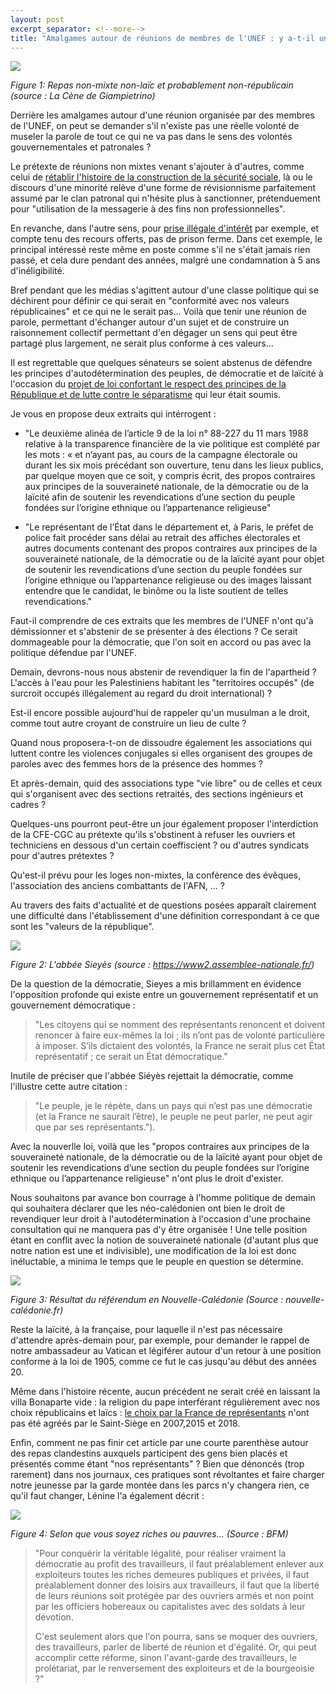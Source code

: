 ```yaml
---
layout: post
excerpt_separator: <!--more-->
title: "Amalgames autour de réunions de membres de l'UNEF : y a-t-il une volonté de museler la parole ?"
---
```

[//]: # (Author: Manuel Joriatti, PCF Nord)  
[//]: # (Date: 15 avril 2020)

![](assets/2021-04-15-amalgames-UNEF/La-Cene-Giampietrino.jpg)

*Figure 1: Repas non-mixte non-laïc et probablement non-républicain (source : La Cène de Giampietrino)*

Derrière les amalgames autour d'une réunion organisée par des  membres de l'UNEF, on peut se demander s'il n'existe pas une réelle volonté de museler la parole de tout ce qui ne va pas dans le sens des volontés gouvernementales et patronales ?

Le prétexte de réunions non mixtes venant s'ajouter à d'autres, comme celui de [rétablir l'histoire de la construction de la sécurité sociale](https://www.humanite.fr/ils-nont-pas-honte-ils-ne-veulent-rien-savoir-de-croizat-700201), là ou le discours d'une minorité relève d'une forme de révisionnisme parfaitement assumé par le clan patronal qui n'hésite plus à sanctionner, prétenduement pour "utilisation de la messagerie à des fins non professionnelles".

<!--more-->

En revanche, dans l'autre sens, pour [prise illégale d'intérêt](https://www.huffingtonpost.fr/entry/jacques-bompard-le-maire-dorange-condamne-a-5-ans-dineligibilite_fr_605cb4d8c5b66d30c7425607) par exemple, et compte tenu des recours offerts, pas de prison ferme. Dans cet exemple, le principal intéressé reste même en poste comme s'il ne s'était jamais rien passé, et cela dure pendant des années, malgré une condamnation à 5 ans d'inéligibilité.

Bref pendant que les médias s'agittent autour d'une classe politique qui se déchirent pour définir ce qui serait en "conformité avec nos valeurs républicaines" et ce qui ne le serait pas... Voilà que tenir une réunion de parole, permettant d'échanger autour d'un sujet et de construire un raisonnement collectif permettant d'en dégager un sens qui peut être partagé plus largement, ne serait plus conforme à ces valeurs...

Il est regrettable que quelques sénateurs se soient abstenus de défendre les principes d'autodétermination des peuples, de démocratie et de laïcité à l'occasion du [projet de loi confortant le respect des principes de la République et de lutte contre le séparatisme](http://www.senat.fr/espace_presse/actualites/202101/principes_de_la_republique.html) qui leur était soumis.

Je vous en propose deux extraits qui intérrogent :

- "Le deuxième alinéa de l’article 9 de la loi n° 88-227 du 11 mars 1988 relative à la transparence financière de la vie politique est complété par les mots : « et n’ayant pas, au cours de la campagne électorale ou durant les six mois précédant son ouverture, tenu dans les lieux publics, par quelque moyen que ce soit, y compris écrit, des propos contraires aux principes de la souveraineté nationale, de la démocratie ou de la laïcité afin de soutenir les revendications d’une section du peuple fondées sur l’origine ethnique ou l’appartenance religieuse"

- "Le représentant de l’État dans le département et, à Paris, le préfet de police fait procéder sans délai au retrait des affiches électorales et autres documents contenant des propos contraires aux principes de la souveraineté nationale, de la démocratie ou de la laïcité ayant pour objet de soutenir les revendications d’une section du peuple fondées sur l’origine ethnique ou l’appartenance religieuse ou des images laissant entendre que le candidat, le binôme ou la liste soutient de telles revendications."

Faut-il comprendre de ces extraits que les membres de l'UNEF n'ont qu'à démissionner et s'abstenir de se présenter à des élections ? Ce serait dommageable pour la démocratie, que l'on soit en accord ou pas avec la politique défendue par l'UNEF.

Demain, devrons-nous nous abstenir de revendiquer la fin de l'apartheid ? L'accès à l'eau pour les Palestiniens habitant les "territoires occupés" (de surcroit occupés illégalement au regard du droit international) ?

Est-il encore possible aujourd'hui de rappeler qu'un musulman a le droit, comme tout autre croyant de construire un lieu de culte ?

Quand nous proposera-t-on de dissoudre également les associations qui luttent contre les violences conjugales si elles organisent des groupes de paroles avec des femmes hors de la présence des hommes ?

Et après-demain, quid des associations type "vie libre" ou de celles et ceux qui s'organisent avec des sections retraités, des sections ingénieurs et cadres ?

Quelques-uns pourront peut-être un jour également proposer l'interdiction de la CFE-CGC au prétexte qu'ils s'obstinent à refuser les ouvriers et techniciens en dessous d'un certain coeffiscient ? ou d'autres syndicats pour d'autres prétextes ?

Qu'est-il prévu pour les loges non-mixtes, la conférence des évêques, l'association des anciens combattants de l'AFN, ... ?

Au travers des faits d'actualité et de questions posées apparaît clairement une difficulté dans l'établissement d'une définition correspondant à ce que sont les "valeurs de la république".

![](assets/2021-04-15-amalgames-UNEF/sieyes-abbe.jpg)

*Figure 2: L'abbée Sieyès (source : https://www2.assemblee-nationale.fr/)*

De la question de la démocratie, Sieyes a mis brillamment en évidence l'opposition profonde qui existe entre un gouvernement représentatif et un gouvernement démocratique :

>"Les citoyens qui se nomment des représentants renoncent et doivent renoncer à faire eux-mêmes la loi ; ils n’ont pas de volonté particulière à imposer. S’ils dictaient des volontés, la France ne serait plus cet État représentatif ; ce serait un État démocratique."

Inutile de préciser que l'abbée Siéyès rejettait la démocratie, comme l'illustre cette autre citation :

>"Le peuple, je le répète, dans un pays qui n’est pas une démocratie (et la France ne saurait l’être), le peuple ne peut parler, ne peut agir que par ses représentants.").

Avec la nouverlle loi, voilà que les "propos contraires aux principes de la souveraineté nationale, de la démocratie ou de la laïcité ayant pour objet de soutenir les revendications d’une section du peuple fondées sur l’origine ethnique ou l’appartenance religieuse" n'ont plus le droit d'exister.

Nous souhaitons par avance bon courrage à l'homme politique de demain qui souhaitera déclarer que les néo-calédonien ont bien le droit de revendiquer leur droit à l'autodétermination à l'occasion d'une prochaine consultation qui ne manquera pas d'y être organisée ! Une telle position étant en conflit avec la notion de souveraineté nationale (d'autant plus que notre nation est une et indivisible), une modification de la loi est donc inéluctable, a minima le temps que le peuple en question se détermine.

![](assets/2021-04-15-amalgames-UNEF/resultat-referedum-caledonie.jpg)

*Figure 3: Résultat du référendum en Nouvelle-Calédonie (Source : nouvelle-calédonie.fr)*

Reste la laïcité, à la française, pour laquelle il n'est pas nécessaire d'attendre après-demain pour, par exemple, pour demander le rappel de notre ambassadeur au Vatican et légiférer autour d'un retour à une position conforme à la loi de 1905, comme ce fut le cas jusqu'au début des années 20.

Même dans l'histoire récente, aucun précédent ne serait créé en laissant la villa Bonaparte vide : la religion du pape interférant régulièrement avec nos choix républicains et laïcs : [le choix par la France de représentants](https://www.challenges.fr/politique/un-ambassadeur-gay-au-vatican-les-dessous-de-l-imbroglio_95501) n'ont pas été agréés par le Saint-Siège en 2007,2015 et 2018.

Enfin, comment ne pas finir cet article par une courte parenthèse autour des repas clandestins auxquels participent des gens bien placés et présentés comme étant "nos représentants" ? Bien que dénoncés (trop rarement) dans nos journaux, ces pratiques sont révoltantes et faire charger notre jeunesse par la garde montée dans les parcs n'y changera rien, ce qu'il faut changer, Lénine l'a également décrit :

![](assets/2021-04-15-amalgames-UNEF/pauvre-riche.jpg)

*Figure 4: Selon que vous soyez riches ou pauvres... (Source : BFM)*

>"Pour conquérir la véritable légalité, pour réaliser vraiment la démocratie au profit des travailleurs, il faut préalablement enlever aux exploiteurs toutes les riches demeures publiques et privées, il faut préalablement donner des loisirs aux travailleurs, il faut que la liberté de leurs réunions soit protégée par des ouvriers armés et non point par les officiers hobereaux ou capitalistes avec des soldats à leur dévotion.
>
>C'est seulement alors que l'on pourra, sans se moquer des ouvriers, des travailleurs, parler de liberté de réunion et d'égalité. Or, qui peut accomplir cette réforme, sinon l'avant-garde des travailleurs, le prolétariat, par le renversement des exploiteurs et de la bourgeoisie ?"

